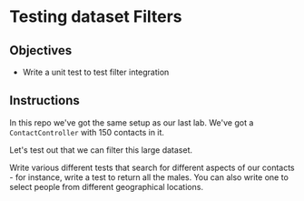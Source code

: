 # Testing dataset Filters

## Objectives

- Write a unit test to test filter integration

## Instructions

In this repo we've got the same setup as our last lab. We've got a `ContactController` with 150 contacts in it.

Let's test out that we can filter this large dataset.

Write various different tests that search for different aspects of our contacts - for instance, write a test to return all the males. You can also write one to select people from different geographical locations.